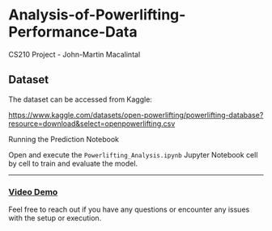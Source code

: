 # Analysis-of-Powerlifting-Performance-Data
CS210 Project - John-Martin Macalintal

## Dataset 

The dataset can be accessed from Kaggle:

https://www.kaggle.com/datasets/open-powerlifting/powerlifting-database?resource=download&select=openpowerlifting.csv


Running the Prediction Notebook

Open and execute the `Powerlifting_Analysis.ipynb` Jupyter Notebook cell by cell to train and evaluate the model.

---

### [Video Demo](https://drive.google.com/file/d/1GSLZkolDtN-BMsobvCrxY-AqwuwdXL4_/view?usp=sharing)



Feel free to reach out if you have any questions or encounter any issues with the setup or execution.
